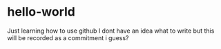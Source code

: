 # hello-world
Just learning how to use github
I dont have an idea what to write but this will be recorded as a commitment i guess?
